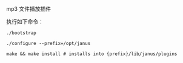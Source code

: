 mp3 文件播放插件

执行如下命令：

```
./bootstrap

./configure --prefix=/opt/janus

make && make install # installs into {prefix}/lib/janus/plugins
```
